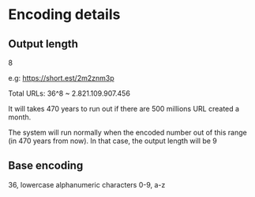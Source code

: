 # Encoding details

## Output length

8

e.g: <https://short.est/2m2znm3p>

Total URLs: 36^8 ~ 2.821.109.907.456

It will takes 470 years to run out if there are 500 millions URL created a month.

The system will run normally when the encoded number out of this range (in 470 years from now). In that case, the output length will be 9

## Base encoding

36, lowercase alphanumeric characters 0-9, a-z
